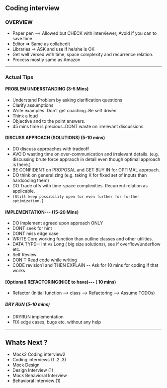 ## Coding interview

### OVERVIEW

- Paper pen ==> Allowed but CHECK with interviewer, Avoid if you can to save time
- Editor => Same as collabedit
- Libraries => ASK and use if he/she is OK
- Get well versed with time, space complexity and recurrence relation.
- Process mostly same as Amazon

---

### Actual Tips

#### PROBLEM UNDERSTANDING (3-5 Mins)

- Understand Problem by asking clarification questions
- Clarify assumptions
- Write examples..Don't get coaching..Be self driven
- Think a loud
- Objective and to the point answers.
- 45 mins time is precious..DONT waste on irrelevant discussions.

#### DISCUSS APPROACH (SOLUTIONS) (5-10 mins)

- DO discuss approaches with tradeoff
- AVOID wasting time on over-communication and irrelevant details.  (e.g. discussing brute force appraoch in detail even
  though optimal approach is there.)
- BE CONFIDENT on PROPOSAL and GET BUY IN for OPTIMAL approach.
- DO think on generalizing (e.g. taking K for fixed set of inputs than hardcoding them)
- DO Trade offs with time-space complexities. Recurrent relation as applicable.
- ```[Still keep possibility open for even further for further optimization.]```

#### IMPLEMENTATION--- (15-20 Mins)

- DO Implement agreed upon approach ONLY
- DONT seek for hint
- DONT miss edge case
- WRITE Core working function than outline classes and other utilities.
- DATA TYPE-- Int vs Long ( big size solutions), see if overflow/underflow etc.
- Self Review
- DON'T Read code while writing
- CODE revision1 and THEN EXPLAIN -- Ask for 10 mins for coding if that works

#### [Optional] REFACTORING(NICE to have)--- ( 10 mins)

- Refactor (Initial function --> class --> Refactoring --> Assume TODOs)

##### DRY RUN (5-10 mins)

- DRYRUN implementation
- FIX edge cases, bugs etc. without any help

---

## Whats Next ?

- Mock2 Coding interview2
- Coding interviews (1..2..3)
- Mock Design
- Design Interview  (1)
- Mock Behavioral Interview
- Behavioral Interview (1)